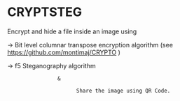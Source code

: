 # CRYPTSTEG
Encrypt and hide a file inside an image using

-> Bit level columnar transpose encryption algorithm (see https://github.com/montimaj/CRYPTO )

-> f5 Steganography algorithm

					&
					
                          Share the image using QR Code.
